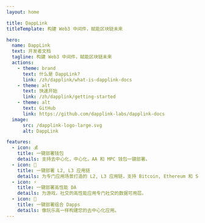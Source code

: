 ```yaml
---
layout: home

title: DappLink
titleTemplate: 构建 Web3 中间件，赋能区块链未来

hero:
  name: DappLink
  text: 开发者文档
  tagline: 构建 Web3 中间件，赋能区块链未来 
  actions:
    - theme: brand
      text: 什么是 DappLink?
      link: /zh/dapplink/what-is-dapplink-docs
    - theme: alt
      text: 快速开始
      link: /zh/dapplink/getting-started
    - theme: alt
      text: GitHub
      link: https://github.com/dapplink-labs/dapplink-docs
  image:
      src: /dapplink-logo-large.svg
      alt: DappLink

features:
  - icon: 💰
    title: 一键部署钱包
    details: 支持去中心化，中心化，AA 和 MPC 钱包一键部署。
  - icon: 🔗
    title: 一键部署 L2, L3 应用链
    details: 为专门应用场景打造的 L2, L3 应用链，支持 Bitcoin, Ethereum 和 Solanan 生态。
  - icon: ⚡️
    title: 一键部署高性能 DA
    details: 为游戏，社交的高性能应用专门社交的数据可用层。
  - icon: 🚀
    title: 一键部署组合 Dapps
    details: 像玩乐高一样构建您的去中心化应用。
---
```

<style>
:root {
  --vp-home-hero-name-color: transparent;
  --vp-home-hero-name-background: -webkit-linear-gradient(120deg, #bd34fe 30%, #41d1ff);

  --vp-home-hero-image-background-image: linear-gradient(-45deg, #bd34fe 50%, #47caff 50%);
  --vp-home-hero-image-filter: blur(44px);
}

@media (min-width: 640px) {
  :root {
    --vp-home-hero-image-filter: blur(56px);
  }
}

@media (min-width: 960px) {
  :root {
    --vp-home-hero-image-filter: blur(68px);
  }
}
</style>
